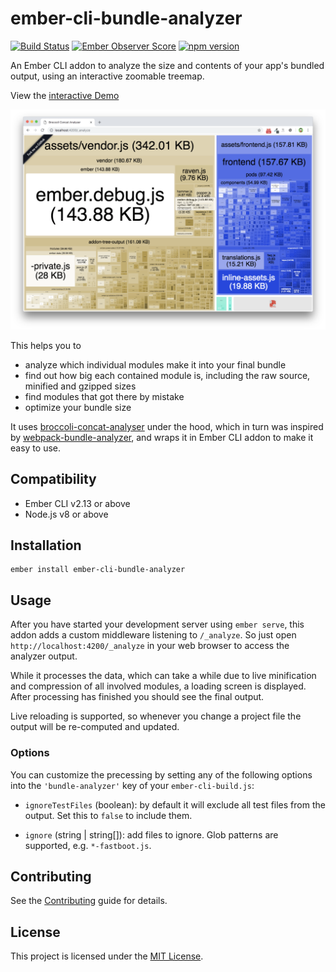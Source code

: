 ember-cli-bundle-analyzer
==============================================================================

[![Build Status](https://travis-ci.org/kaliber5/ember-cli-bundle-analyzer.svg?branch=master)](https://travis-ci.org/kaliber5/ember-cli-bundle-analyzer)
[![Ember Observer Score](https://emberobserver.com/badges/ember-cli-bundle-analyzer.svg)](https://emberobserver.com/addons/ember-cli-bundle-analyzer)
[![npm version](https://badge.fury.io/js/ember-cli-bundle-analyzer.svg)](https://badge.fury.io/js/ember-cli-bundle-analyzer)

An Ember CLI addon to analyze the size and contents of your app's bundled output, 
using an interactive zoomable treemap.

View the [interactive Demo](https://cdn.rawgit.com/kaliber5/ember-cli-bundle-analyzer/bceb55a7/docs/demo.html)

![Screenshot of analyzer output](docs/screen.png)

This helps you to

* analyze which individual modules make it into your final bundle
* find out how big each contained module is, including the raw source, minified and gzipped sizes
* find modules that got there by mistake
* optimize your bundle size


It uses [broccoli-concat-analyser](https://github.com/stefanpenner/broccoli-concat-analyser) under the hood,
which in turn was inspired by 
[webpack-bundle-analyzer](https://github.com/webpack-contrib/webpack-bundle-analyzer),
and wraps it in Ember CLI addon to make it easy to use.

Compatibility
------------------------------------------------------------------------------

* Ember CLI v2.13 or above
* Node.js v8 or above

Installation
------------------------------------------------------------------------------

```
ember install ember-cli-bundle-analyzer
```

Usage
------------------------------------------------------------------------------

After you have started your development server using `ember serve`, this addon adds a custom middleware listening to
`/_analyze`. So just open `http://localhost:4200/_analyze` in your web browser to access the analyzer output.

While it processes the data, which can take a while due to live minification and compression of all involved modules, 
a loading screen is displayed. After processing has finished you should see the final output.

Live reloading is supported, so whenever you change a project file the output will be re-computed and updated.

### Options

You can customize the precessing by setting any of the following options into the `'bundle-analyzer'` key of your
`ember-cli-build.js`:

* `ignoreTestFiles` (boolean): by default it will exclude all test files from the output. Set this to `false` to include
them.

* `ignore` (string | string[]): add files to ignore. Glob patterns are supported, e.g. `*-fastboot.js`.

Contributing
------------------------------------------------------------------------------

See the [Contributing](CONTRIBUTING.md) guide for details.

License
------------------------------------------------------------------------------

This project is licensed under the [MIT License](LICENSE.md).
